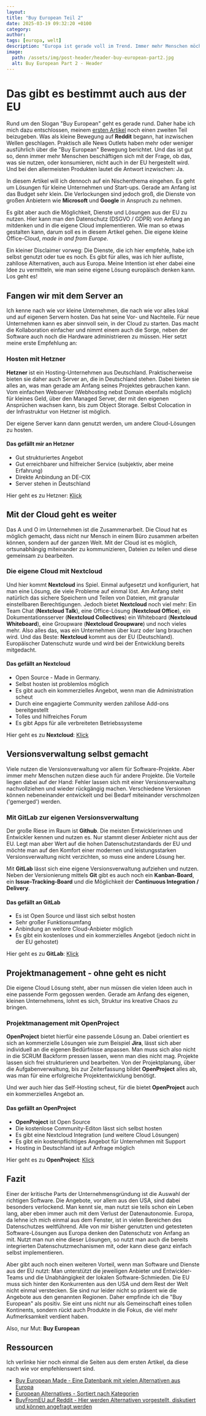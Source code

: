 ```yaml
---
layout: 
title: "Buy European Teil 2"
date: 2025-03-19 09:32:20 +0100
category: 
author: 
tags: [europa, welt]
description: "Europa ist gerade voll im Trend. Immer mehr Menschen möchten Produkte und Dienste aus der EU kaufen. Zeit, für einen zweiten Artikel."
image:
  path: /assets/img/post-header/header-buy-european-part2.jpg
  alt: Buy European Part 2 - Header
---
```


# Das gibt es bestimmt auch aus der EU

Rund um den Slogan "Buy European" geht es gerade rund. Daher habe ich mich dazu entschlossen, meinem [ersten Artikel](https://markus-daams.com/posts/buy-european/) noch einen zweiten Teil beizugeben. 
Was als kleine Bewegung auf **Reddit** begann, hat inzwischen Wellen geschlagen. Praktisch alle News Outlets haben mehr oder weniger ausführlich über die "Buy European" Bewegung berichtet. Und das ist gut so, denn immer mehr Menschen beschäftigen sich mit der Frage, ob das, was sie nutzen, oder konsumieren, nicht auch in der EU hergestellt wird. Und bei den allermeisten Produkten lautet die Antwort inzwischen: Ja.

In diesem Artikel will ich dennoch auf ein Nischenthema eingehen. Es geht um Lösungen für kleine Unternehmen und Start-ups. Gerade am Anfang ist das Budget sehr klein. Die Verlockungen sind jedoch groß, die Dienste von großen Anbietern wie **Microsoft** und **Google** in Anspruch zu nehmen.

Es gibt aber auch die Möglichkeit, Dienste und Lösungen aus der EU zu nutzen. Hier kann man den Datenschutz (DSGVO / GDPR) von Anfang an mitdenken und in die eigene Cloud implementieren. Wie man so etwas gestalten kann, darum soll es in diesem Artikel gehen. Die eigene kleine Office-Cloud, *made in and from Europe*.

Ein kleiner Disclaimer vorweg: Die Dienste, die ich hier empfehle, habe ich selbst genutzt oder tue es noch. Es gibt für alles, was ich hier aufliste, zahllose Alternativen, auch aus Europa. Meine Intention ist eher dabei eine Idee zu vermitteln, wie man seine eigene Lösung europäisch denken kann. Los geht es!

## Fangen wir mit dem Server an

Ich kenne nach wie vor kleine Unternehmen, die nach wie vor alles lokal und auf eigenen Servern hosten. Das hat seine Vor- und Nachteile. Für neue Unternehmen kann es aber sinnvoll sein, in der Cloud zu starten. Das macht die Kollaboration einfacher und nimmt einem auch die Sorge, neben der Software auch noch die Hardware administrieren zu müssen. Hier setzt meine erste Empfehlung an:

### Hosten mit Hetzner

**Hetzner** ist ein Hosting-Unternehmen aus Deutschland. Praktischerweise bieten sie daher auch Server an, die in Deutschland stehen. Dabei bieten sie alles an, was man gerade am Anfang seines Projektes gebrauchen kann. Vom einfachen Webserver (Webhosting nebst Domain ebenfalls möglich) für kleines Geld, über den Managed Server, der mit den eigenen Ansprüchen wachsen kann, bis zum Object Storage. Selbst Colocation in der Infrastruktur von Hetzner ist möglich. 

Der eigene Server kann dann genutzt werden, um andere Cloud-Lösungen zu hosten.

#### Das gefällt mir an Hetzner

+ Gut strukturiertes Angebot
+ Gut erreichbarer und hilfreicher Service (subjektiv, aber meine Erfahrung)
+ Direkte Anbindung an DE-CIX 
+ Server stehen in Deutschland

Hier geht es zu Hetzner: [Klick](https://www.hetzner.com/de/webhosting/)

## Mit der Cloud geht es weiter

Das A und O im Unternehmen ist die Zusammenarbeit. Die Cloud hat es möglich gemacht, dass nicht nur Mensch in einem Büro zusammen arbeiten können, sondern auf der ganzen Welt. Mit der Cloud ist es möglich, ortsunabhängig miteinander zu kommunizieren, Dateien zu teilen und diese gemeinsam zu bearbeiten. 

### Die eigene Cloud mit Nextcloud

Und hier kommt **Nextcloud** ins Spiel. Einmal aufgesetzt und konfiguriert, hat man eine Lösung, die viele Probleme auf einmal löst. Am Anfang steht natürlich das sichere Speichern und Teilen von Dateien, mit granular einstellbaren Berechtigungen. Jedoch bietet **Nextcloud** noch viel mehr: Ein Team Chat (**Nextcloud Talk**), eine Office-Lösung (**Nextcloud Office**), ein Dokumentationsserver (**Nextcloud Collectives**) ein Whiteboard (**Nextcloud Whiteboard**), eine Groupware (**Nextcloud Groupware**) und noch vieles mehr. Also alles das, was ein Unternehmen über kurz oder lang brauchen wird. Und das Beste: **Nextcloud** kommt aus der EU (Deutschland). Europäischer Datenschutz wurde und wird bei der Entwicklung bereits mitgedacht.

#### Das gefällt an Nextcloud

+ Open Source - Made in Germany. 
+ Selbst hosten ist problemlos möglich
+ Es gibt auch ein kommerzielles Angebot, wenn man die Administration scheut
+ Durch eine engagierte Community werden zahllose Add-ons bereitgestellt
+ Tolles und hilfreiches Forum
+ Es gibt Apps für alle verbreiteten Betriebssysteme 

Hier geht es zu **Nextcloud**: [Klick](https://nextcloud.com/)

## Versionsverwaltung selbst gemacht

Viele nutzen die Versionsverwaltung vor allem für Software-Projekte. Aber immer mehr Menschen nutzen diese auch für andere Projekte. Die Vorteile liegen dabei auf der Hand: Fehler lassen sich mit einer Versionsverwaltung nachvollziehen und wieder rückgängig machen. Verschiedene Versionen können nebeneinander entwickelt und bei Bedarf miteinander verschmolzen ('gemerged') werden. 

### Mit GitLab zur eigenen Versionsverwaltung

Der große Riese im Raum ist **Github**. Die meisten Entwicklerinnen und Entwickler kennen und nutzen es. Nur stammt dieser Anbieter nicht aus der EU. Legt man aber Wert auf die hohen Datenschutzstandards der EU und möchte man auf den Komfort einer modernen und leistungsstarken Versionsverwaltung nicht verzichten, so muss eine andere Lösung her.

Mit **GitLab** lässt sich eine eigene Versionsverwaltung aufziehen und nutzen. Neben der Versionierung mittels **Git** gibt es auch noch ein **Kanban-Board**, ein **Issue-Tracking-Board** und die Möglichkeit der **Continuous Integration / Delivery**. 

#### Das gefällt an GitLab

+ Es ist Open Source und lässt sich selbst hosten
+ Sehr großer Funktionsumfang
+ Anbindung an weitere Cloud-Anbieter möglich
+ Es gibt ein kostenloses und ein kommerzielles Angebot (jedoch nicht in der EU gehostet)

Hier geht es zu **GitLab**: [Klick](https://about.gitlab.com/)

## Projektmanagement - ohne geht es nicht

Die eigene Cloud Lösung steht, aber nun müssen die vielen Ideen auch in eine passende Form gegossen werden. Gerade am Anfang des eigenen, kleinen Unternehmens, lohnt es sich, Struktur ins kreative Chaos zu bringen. 

### Projektmanagement mit OpenProject

**OpenProject** bietet hierfür eine passende Lösung an. Dabei orientiert es sich an kommerzielle Lösungen wie zum Beispiel **Jira**, lässt sich aber individuell an die eigenen Bedürfnisse anpassen. Man muss sich also nicht in die SCRUM Backform pressen lassen, wenn man dies nicht mag. Projekte lassen sich frei strukturieren und bearbeiten. Von der Projektplanung, über die Aufgabenverwaltung, bis zur Zeiterfassung bildet **OpenProject** alles ab, was man für eine erfolgreiche Projektentwicklung benötigt. 

Und wer auch hier das Self-Hosting scheut, für die bietet **OpenProject** auch ein kommerzielles Angebot an. 

#### Das gefällt an OpenProject

+ **OpenProject** ist Open Source
+ Die kostenlose Community-Editon lässt sich selbst hosten
+ Es gibt eine Nextcloud Integration (und weitere Cloud Lösungen)
+ Es gibt ein kostenpflichtiges Angebot für Unternehmen mit Support
+ Hosting in Deutschland ist auf Anfrage möglich

Hier geht es zu **OpenProject**: [Klick](https://www.openproject.org)

## Fazit

Einer der kritische Parts der Unternehmensgründung ist die Auswahl der richtigen Software. Die Angebote, vor allem aus den USA, sind dabei besonders verlockend. Man kennt sie, man nutzt sie teils schon ein Leben lang, aber eben immer auch mit dem Verlust der Datenautonomie. Europa, da lehne ich mich einmal aus dem Fenster, ist in vielen Bereichen des Datenschutzes weltführend. Alle von mir bisher genutzten und getesteten Software-Lösungen aus Europa denken den Datenschutz von Anfang an mit. Nutzt man nun eine dieser Lösungen, so nutzt man auch die bereits integrierten Datenschutzmechanismen mit, oder kann diese ganz einfach selbst implementieren.

Aber gibt auch noch einen weiteren Vorteil, wenn man Software und Dienste aus der EU nutzt: Man unterstützt die jeweiligen Anbieter und Entwickler-Teams und die Unabhängigkeit der lokalen Software-Schmieden. Die EU muss sich hinter den Konkurrenten aus den USA und dem Rest der Welt nicht einmal verstecken. Sie sind nur leider nicht so präsent wie die Angebote aus den genannten Regionen. Daher empfinde ich die "Buy European" als positiv. Sie eint uns nicht nur als Gemeinschaft eines tollen Kontinents, sondern rückt auch Produkte in die Fokus, die viel mehr Aufmerksamkeit verdient haben.

Also, nur Mut: **Buy European**

## Ressourcen

Ich verlinke hier noch einmal die Seiten aus dem ersten Artikel, da diese nach wie vor empfehlenswert sind.

* [Buy European Made - Eine Datenbank mit vielen Alternativen aus Europa](https://www.buy-european-made.eu/)
* [European Alternatives - Sortiert nach Kategorien](https://european-alternatives.eu/)
* [BuyFromEU auf Reddit - Hier werden Alternativen vorgestellt, diskutiert und können angefragt werden](https://www.reddit.com/r/BuyFromEU)




